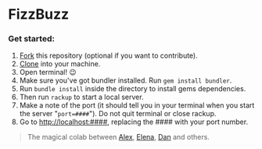 # FizzBuzz

### Get started:

1. [Fork](https://help.github.com/articles/fork-a-repo) this repository (optional if you want to contribute).
1. [Clone](https://help.github.com/articles/cloning-a-repository) into your machine.
1. Open terminal! :wink:
1. Make sure you've got bundler installed. Run `gem install bundler`.
1. Run `bundle install` inside the directory to install gems dependencies.
1. Then run `rackup` to start a local server.
1. Make a note of the port (it should tell you in your terminal when you start the server "`port=####`"). Do not quit terminal or close rackup.
1. Go to [http://localhost:####](http://localhost:####), replacing the #### with your port number.

> The magical colab between [Alex](https://github.com/Alex-Swann), [Elena](https://github.com/Elena-vi), [Dan](https://github.com/danielschambers) and others.
